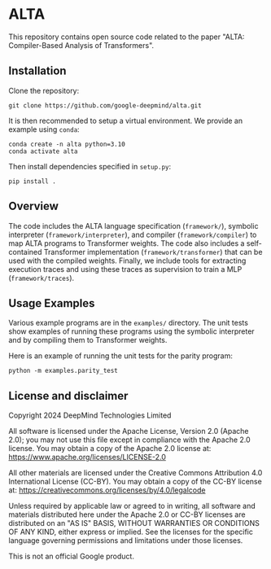 # ALTA

This repository contains open source code related to the paper
"ALTA: Compiler-Based Analysis of Transformers".

## Installation

Clone the repository:

```shell
git clone https://github.com/google-deepmind/alta.git
```

It is then recommended to setup a virtual environment. We provide an example
using `conda`:

```shell
conda create -n alta python=3.10
conda activate alta
```

Then install dependencies specified in `setup.py`:

```shell
pip install .
```

## Overview

The code includes the ALTA language specification
(`framework/`), symbolic interpreter
(`framework/interpreter`), and compiler (`framework/compiler`) to map ALTA programs to Transformer weights. The code also includes
a self-contained Transformer implementation (`framework/transformer`) that can be used with the compiled
weights. Finally, we include tools for extracting execution traces and using
these traces as supervision to train a MLP (`framework/traces`).

## Usage Examples

Various example programs are in the `examples/` directory. The unit tests
show examples of running these programs using the symbolic interpreter and by
compiling them to Transformer weights.

Here is an example of running the unit tests for the parity program:

```
python -m examples.parity_test
```

## License and disclaimer

Copyright 2024 DeepMind Technologies Limited

All software is licensed under the Apache License, Version 2.0 (Apache 2.0);
you may not use this file except in compliance with the Apache 2.0 license.
You may obtain a copy of the Apache 2.0 license at:
https://www.apache.org/licenses/LICENSE-2.0

All other materials are licensed under the Creative Commons Attribution 4.0
International License (CC-BY). You may obtain a copy of the CC-BY license at:
https://creativecommons.org/licenses/by/4.0/legalcode

Unless required by applicable law or agreed to in writing, all software and
materials distributed here under the Apache 2.0 or CC-BY licenses are
distributed on an "AS IS" BASIS, WITHOUT WARRANTIES OR CONDITIONS OF ANY KIND,
either express or implied. See the licenses for the specific language governing
permissions and limitations under those licenses.

This is not an official Google product.
